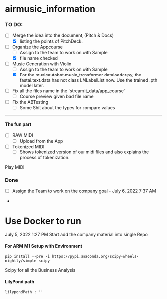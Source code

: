 # airmusic_information

### TO DO:

- [ ] Merge the idea into the document, (Pitch & Docs)
    - [x] listing the points of PitchDeck.
- [ ] Organize the Appcourse
    - [ ] Assign to the team to work on with Sample
    - [x] file name checked
- [ ] Music Generation with Violin
    - [ ] Assign to the team to work on with Sample
    - [x] For the musicautobot.music_transformer dataloader.py, the fastai.text.data has not class LMLabelList now. Use the trained .pth model later.
- [ ] Fix all the files name in the 'streamlit_data/app_course'
    - [ ] Course preview given bad file name
- [ ] Fix the ABTesting
    - [ ] Some Shit about the types for compare values

---

#### The fun part

- [ ] RAW MIDI
    - [ ] Upload from the App
- [ ] Tokenized MIDI
    - [ ] Shows tokenized version of our midi files and also explains the process of tokenization.

Play MIDI

### Done

- [ ] Assign the Team to work on the company goal - July 6, 2022 7:37 AM
-

# Use Docker to run

July 5, 2022 1:27 PM Start add the company material into single Repo

#### For ARM M1 Setup with Environment

```commandline
pip install --pre -i https://pypi.anaconda.org/scipy-wheels-nightly/simple scipy
```

Scipy for all the Business Analysis

#### LilyPond path

```
lilypondPath : ''

```
